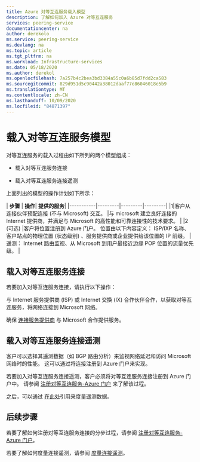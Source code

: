 ```yaml
---
title: Azure 对等互连服务载入模型
description: 了解如何加入 Azure 对等互连服务
services: peering-service
documentationcenter: na
author: derekolo
ms.service: peering-service
ms.devlang: na
ms.topic: article
ms.tgt_pltfrm: na
ms.workload: Infrastructure-services
ms.date: 05/18/2020
ms.author: derekol
ms.openlocfilehash: 7a257b4c2bea3bd3384a55c0a6b85d7fdd2ca583
ms.sourcegitcommit: 829d951d5c90442a38012daaf77e86046018e5b9
ms.translationtype: MT
ms.contentlocale: zh-CN
ms.lasthandoff: 10/09/2020
ms.locfileid: "84871397"
---
```

# <a name="onboarding-peering-service-model"></a>载入对等互连服务模型

对等互连服务的载入过程由如下所列的两个模型组成：

 - 载入对等互连服务连接

 - 载入对等互连服务连接遥测

上面列出的模型的操作计划如下所示：

| **步骤** | **操作**| **提供的服务**|
|-----------|---------|---------|---------|
|1|客户从连接伙伴预配连接 (不与 Microsoft) 交互。 |与 microsoft 建立良好连接的 Internet 提供商，并满足与 Microsoft 的高性能和可靠连接性的技术要求。  |
|2 (可选) |客户将位置注册到 Azure 门户。 位置由以下内容定义： ISP/IXP 名称、客户站点的物理位置 (状态级别) 、服务提供商或企业提供给该位置的 IP 前缀。  |遥测： Internet 路由监视、从 Microsoft 到用户最接近边缘 POP 位置的流量优先级。 |



## <a name="onboarding-peering-service-connection"></a>载入对等互连服务连接

若要加入对等互连服务连接，请执行以下操作：

与 Internet 服务提供商 (ISP) 或 Internet 交换 (IX) 合作伙伴合作，以获取对等互连服务，将网络连接到 Microsoft 网络。

确保 [连接服务提供商](location-partners.md) 与 Microsoft 合作提供服务。 

## <a name="onboarding-peering-service-connection-telemetry"></a>载入对等互连服务连接遥测

客户可以选择其遥测数据（如 BGP 路由分析）来监视网络延迟和访问 Microsoft 网络时的性能。 这可以通过将连接注册到 Azure 门户来实现。

若要加入对等互连服务连接遥测，客户必须将对等互连服务连接注册到 Azure 门户中。 请参阅 [注册对等互连服务-Azure 门户](azure-portal.md) 来了解该过程。

之后，可以通过 [在此处](measure-connection-telemetry.md)引用来度量遥测数据。

## <a name="next-steps"></a>后续步骤

若要了解如何注册对等互连服务连接的分步过程，请参阅 [注册对等互连服务-Azure 门户](azure-portal.md)。

若要了解如何度量连接遥测，请参阅 [度量连接遥测](measure-connection-telemetry.md)。
